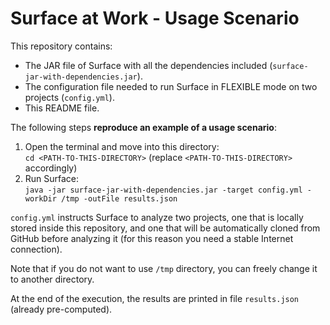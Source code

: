 # Surface at Work - Usage Scenario

This repository contains:

- The JAR file of Surface with all the dependencies included (`surface-jar-with-dependencies.jar`).
- The configuration file needed to run Surface in FLEXIBLE mode on two projects (`config.yml`).
- This README file.

The following steps **reproduce an example of a usage scenario**:

1. Open the terminal and move into this directory:  
   `cd <PATH-TO-THIS-DIRECTORY>` (replace `<PATH-TO-THIS-DIRECTORY>` accordingly)
2. Run Surface:  
   `java -jar surface-jar-with-dependencies.jar -target config.yml -workDir /tmp -outFile results.json`

`config.yml` instructs Surface to analyze two projects, one that is locally stored inside this repository, and one that
will be automatically cloned from GitHub before analyzing it (for this reason you need a stable Internet connection).

Note that if you do not want to use `/tmp` directory, you can freely change it to another directory.

At the end of the execution, the results are printed in file `results.json` (already pre-computed).
